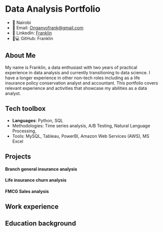 # Data Analysis Portfolio

- 📍 Nairobi
- 📧 Email: Onganyofrank@gmail.com
- 🔗 LinkedIn: [Franklin](https://www.linkedin.com/in/franklin_onyango)
- 👨💻 GitHub: Franklin

## About Me
My name is Franklin, a data enthusiast with two years of practical experience in data analysis and currently transitioning to data science. I have a longer experience in other non-tech roles including as a life insurance policy conservation analyst and accountant. This portfolio covers relevant experience and activities that showcase my abilities as a data analyst. 

## Tech toolbox
- **Languages**: Python, SQL
- Methodologies: Time series analysis, A/B Testing, Natural Language Processing, 
- Tools: 	MySQL, Tableau, PowerBI, Amazon Web Services (AWS), MS Excel 


## Projects

  #### Branch general insurance analysis


  #### Life insurance churn analysis


  #### FMCG Sales analysis

## Work experience


## Education background

